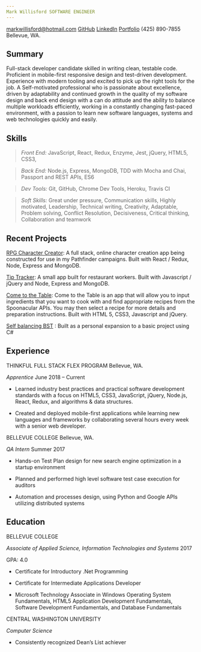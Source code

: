 ```yaml
---
Mark Willisford SOFTWARE ENGINEER
---
```


<markwillisford@hotmail.com> 
[GitHub](https://github.com/MarkWillisford/)
[LinkedIn](https://www.linkedin.com/in/markwillisford/)
[Portfolio](https://markwillisford.github.io/Portfolio/)
(425) 890-7855 
Bellevue, WA. 

**Summary**
-----------

Full-stack developer candidate skilled in writing clean, testable code.
Proficient in mobile-first responsive design and test-driven development.
Experience with modern tooling and excited to pick up the right tools for the
job. A Self-motivated professional who is passionate about excellence, driven by
adaptability and continued growth in the quality of my software design and back
end design with a can do attitude and the ability to balance multiple workloads
efficiently, working in a constantly changing fast-paced environment, with a
passion to learn new software languages, systems and web technologies quickly
and easily.

**Skills**
----------

>   *Front End:* JavaScript, React, Redux, Enzyme, Jest, jQuery, HTML5, CSS3,

>   *Back End:* Node.js, Express, MongoDB, TDD with Mocha and Chai, Passport and
>   REST APIs, ES6

>   *Dev Tools:* Git, GitHub, Chrome Dev Tools, Heroku, Travis CI

>   *Soft Skills:* Great under pressure, Communication skills, Highly motivated,
>   Leadership, Technical writing, Creativity, Adaptable, Problem solving,
>   Conflict Resolution, Decisiveness, Critical thinking, Collaboration and
>   teamwork

**Recent Projects**
-------------------

[RPG Character Creator](https://blooming-crag-44038.herokuapp.com/): A full stack, 
online character creation app being constructed for use in my Pathfinder campaigns. 
Built with React / Redux, Node, Express and MongoDB.

[Tip Tracker](https://immense-coast-88549.herokuapp.com/): A small app built for
restaurant workers. Built with Javascript / jQuery and Node, Express and
MongoDB.

[Come to the Table](https://markwillisford.github.io/Menu-Planning-An-API-Capstone-Project/): 
Come to the Table is an app that will allow you to input ingredients that you want 
to cook with and find appropriate recipes from the Spoonacular APIs. You may then 
select a recipe for more details and preparation instructions. Built with HTML 5, 
CSS3, Javascript and jQuery.

[Self balancing BST](https://github.com/MarkWillisford/Self-Balancing-BST) :
Built as a personal expansion to a basic project using C\#

**Experience**
--------------

THINKFUL FULL STACK FLEX PROGRAM Bellevue, WA.

*Apprentice* June 2018 – Current

-   Learned industry best practices and practical software development standards
    with a focus on HTML5, CSS3, JavaScript, jQuery, Node.js, React, Redux, and
    algorithms & data structures.

-   Created and deployed mobile-first applications while learning new languages
    and frameworks by collaborating several hours every week with a senior web
    developer.

BELLEVUE COLLEGE Bellevue, WA.

*QA Intern* Summer 2017

-   Hands-on Test Plan design for new search engine optimization in a startup
    environment

-   Planned and performed high level software test case execution for auditors

-   Automation and processes design, using Python and Google APIs utilizing
    distributed systems

**Education**
-------------

BELLEVUE COLLEGE

*Associate of Applied Science, Information Technologies and Systems* 2017

GPA: 4.0

-   Certificate for Introductory .Net Programming

-   Certificate for Intermediate Applications Developer

-   Microsoft Technology Associate in Windows Operating System Fundamentals,
    HTML5 Application Development Fundamentals, Software Development
    Fundamentals, and Database Fundamentals

CENTRAL WASHINGTON UNIVERSITY

*Computer Science*

-   Consistently recognized Dean’s List achiever
